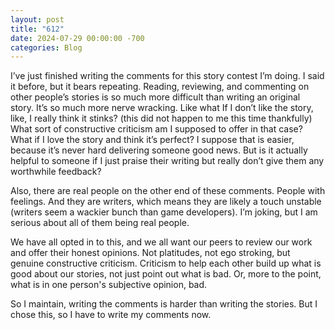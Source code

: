 ```yaml
---
layout: post
title: "612"
date: 2024-07-29 00:00:00 -700
categories: Blog
---
```


I’ve just finished writing the comments for this story contest I’m doing. I said it before, but it bears repeating. Reading, reviewing, and commenting on other people’s stories is so much more difficult than writing an original story. It’s so much more nerve wracking. Like what If I don’t like the story, like, I really think it stinks? (this did not happen to me this time thankfully) What sort of constructive criticism am I supposed to offer in that case? What if I love the story and think it’s perfect? I suppose that is easier, because it’s never hard delivering someone good news. But is it actually helpful to someone if I just praise their writing but really don’t give them any worthwhile feedback? 

Also, there are real people on the other end of these comments. People with feelings. And they are writers, which means they are likely a touch unstable (writers seem a wackier bunch than game developers). I’m joking, but I am serious about all of them being real people. 

We have all opted in to this, and we all want our peers to review our work and offer their honest opinions. Not platitudes, not ego stroking, but genuine constructive criticism. Criticism to help each other build up what is good about our stories, not just point out what is bad. Or, more to the point, what is in one person's subjective opinion, bad.

So I maintain, writing the comments is harder than writing the stories. But I chose this, so I have to write my comments now. 



